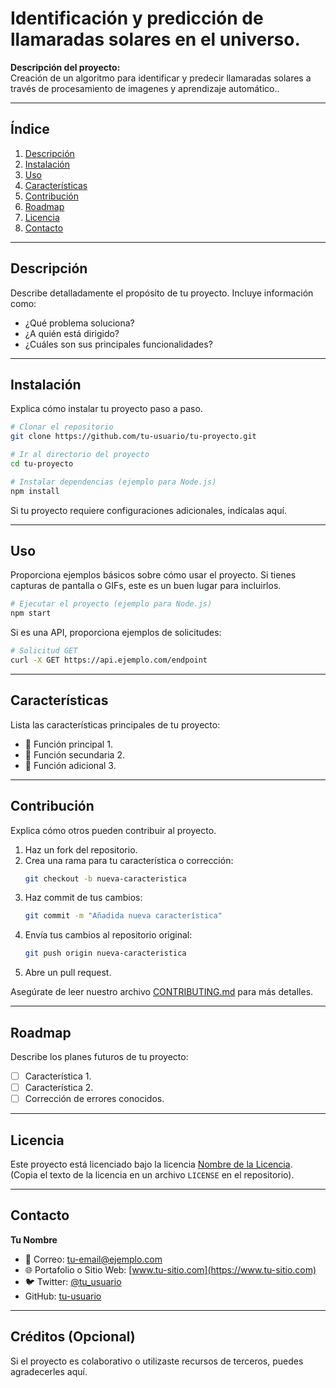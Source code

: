 # Identificación y predicción de llamaradas solares en el universo.

**Descripción del proyecto:**  
Creación de un algoritmo para identificar y predecir llamaradas solares a través de procesamiento de imagenes y aprendizaje automático..

---

## Índice

1. [Descripción](#descripción)
2. [Instalación](#instalación)
3. [Uso](#uso)
4. [Características](#características)
5. [Contribución](#contribución)
6. [Roadmap](#roadmap)
7. [Licencia](#licencia)
8. [Contacto](#contacto)

---

## Descripción

Describe detalladamente el propósito de tu proyecto. Incluye información como: 

- ¿Qué problema soluciona?
- ¿A quién está dirigido?
- ¿Cuáles son sus principales funcionalidades?

---

## Instalación

Explica cómo instalar tu proyecto paso a paso.

```bash
# Clonar el repositorio
git clone https://github.com/tu-usuario/tu-proyecto.git

# Ir al directorio del proyecto
cd tu-proyecto

# Instalar dependencias (ejemplo para Node.js)
npm install
```

Si tu proyecto requiere configuraciones adicionales, indícalas aquí.

---

## Uso

Proporciona ejemplos básicos sobre cómo usar el proyecto. Si tienes capturas de pantalla o GIFs, este es un buen lugar para incluirlos.

```bash
# Ejecutar el proyecto (ejemplo para Node.js)
npm start
```

Si es una API, proporciona ejemplos de solicitudes:

```bash
# Solicitud GET
curl -X GET https://api.ejemplo.com/endpoint
```

---

## Características

Lista las características principales de tu proyecto:

- 🚀 Función principal 1.
- 🔧 Función secundaria 2.
- 🌟 Función adicional 3.

---

## Contribución

Explica cómo otros pueden contribuir al proyecto.

1. Haz un fork del repositorio.
2. Crea una rama para tu característica o corrección:
   ```bash
   git checkout -b nueva-caracteristica
   ```
3. Haz commit de tus cambios:
   ```bash
   git commit -m "Añadida nueva característica"
   ```
4. Envía tus cambios al repositorio original:
   ```bash
   git push origin nueva-caracteristica
   ```
5. Abre un pull request.

Asegúrate de leer nuestro archivo [CONTRIBUTING.md](CONTRIBUTING.md) para más detalles.

---

## Roadmap

Describe los planes futuros de tu proyecto:

- [ ] Característica 1.
- [ ] Característica 2.
- [ ] Corrección de errores conocidos.

---

## Licencia

Este proyecto está licenciado bajo la licencia [Nombre de la Licencia](LICENSE).  
(Copia el texto de la licencia en un archivo `LICENSE` en el repositorio).

---

## Contacto

**Tu Nombre**  
- 📧 Correo: [tu-email@ejemplo.com](mailto:tu-email@ejemplo.com)  
- 🌐 Portafolio o Sitio Web: [www.tu-sitio.com](https://www.tu-sitio.com)  
- 🐦 Twitter: [@tu_usuario](https://twitter.com/tu_usuario)  
- GitHub: [tu-usuario](https://github.com/tu-usuario)

---

## Créditos (Opcional)

Si el proyecto es colaborativo o utilizaste recursos de terceros, puedes agradecerles aquí.
